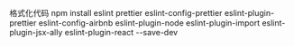 格式化代码
npm install eslint prettier eslint-config-prettier eslint-plugin-prettier eslint-config-airbnb eslint-plugin-node eslint-plugin-import eslint-plugin-jsx-ally eslint-plugin-react --save-dev